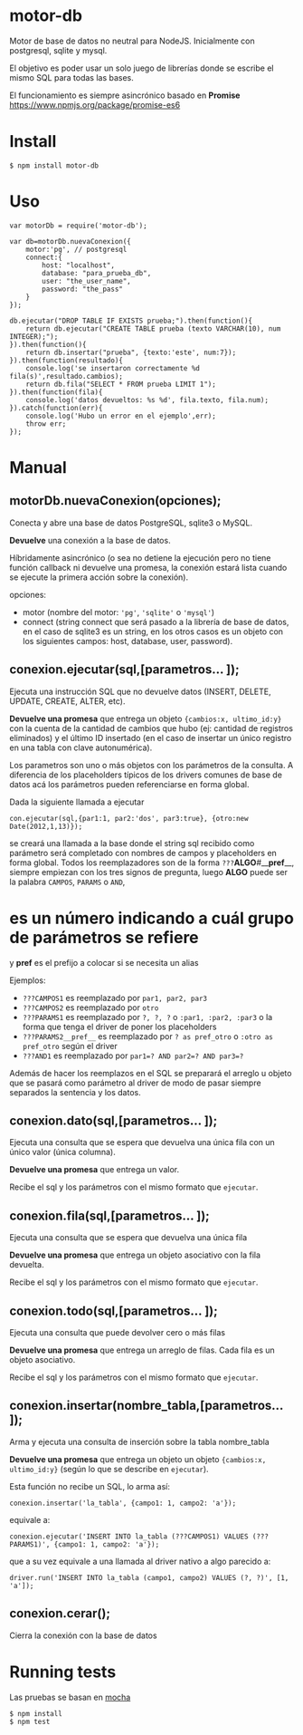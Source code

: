 ﻿motor-db
========

Motor de base de datos no neutral para NodeJS. Inicialmente con postgresql, sqlite y mysql. 

El objetivo es poder usar un solo juego de librerías donde se escribe el mismo SQL para todas las bases. 

El funcionamiento es siempre asincrónico basado en **Promise** <https://www.npmjs.org/package/promise-es6>

Install
=======

    $ npm install motor-db
    
Uso
===

    var motorDb = require('motor-db');
    
    var db=motorDb.nuevaConexion({
        motor:'pg', // postgresql
        connect:{
            host: "localhost",
            database: "para_prueba_db",
            user: "the_user_name",
            password: "the_pass"
        }
    });

    db.ejecutar("DROP TABLE IF EXISTS prueba;").then(function(){
        return db.ejecutar("CREATE TABLE prueba (texto VARCHAR(10), num INTEGER);");
    }).then(function(){
        return db.insertar("prueba", {texto:'este', num:7});
    }).then(function(resultado){
        console.log('se insertaron correctamente %d fila(s)',resultado.cambios);
        return db.fila("SELECT * FROM prueba LIMIT 1");
    }).then(function(fila){
        console.log('datos devueltos: %s %d', fila.texto, fila.num);
    }).catch(function(err){
        console.log('Hubo un error en el ejemplo',err);
        throw err;
    });

Manual
======

motorDb.nuevaConexion(opciones);
--------------------------------

Conecta y abre una base de datos PostgreSQL, sqlite3 o MySQL. 

**Devuelve** una conexión a la base de datos. 

Híbridamente asincrónico (o sea no detiene la ejecución pero no tiene función callback ni devuelve una promesa,
la conexión estará lista cuando se ejecute la primera acción sobre la conexión). 

opciones:
* motor (nombre del motor: `'pg'`, `'sqlite'` o `'mysql'`)
* connect (string connect que será pasado a la librería de base de datos, en el caso de sqlite3 es un string, 
en los otros casos es un objeto con los siguientes campos: host, database, user, password).

conexion.ejecutar(sql,\[parametros... \]);
--------------------------------

Ejecuta una instrucción SQL que no devuelve datos (INSERT, DELETE, UPDATE, CREATE, ALTER, etc). 

**Devuelve una promesa** que entrega un objeto `{cambios:x, ultimo_id:y}` 
con la cuenta de la cantidad de cambios que hubo (ej: cantidad de registros eliminados)
y el último ID insertado (en el caso de insertar un único registro en una tabla con clave autonumérica). 

Los parametros son uno o más objetos con los parámetros de la consulta. 
A diferencia de los placeholders típicos de los drivers comunes de base de datos acá los parámetros pueden 
referenciarse en forma global. 

Dada la siguiente llamada a ejecutar

    con.ejecutar(sql,{par1:1, par2:'dos', par3:true}, {otro:new Date(2012,1,13)});
    
se creará una llamada a la base donde el string sql recibido como parámetro será completado con nombres de
campos y placeholders en forma global. Todos los reemplazadores son de la forma `???`**ALGO**#\_\_**pref**\_\_, 
siempre empiezan con los tres signos de pregunta, luego **ALGO** puede ser la palabra `CAMPOS`, `PARAMS` o `AND`,
# es un número indicando a cuál grupo de parámetros se refiere 
y **pref** es el prefijo a colocar si se necesita un alias

Ejemplos:
* `???CAMPOS1` es reemplazado por `par1, par2, par3`
* `???CAMPOS2` es reemplazado por `otro`
* `???PARAMS1` es reemplazado por `?, ?, ?` o `:par1, :par2, :par3` o la forma que tenga el driver de poner los placeholders
* `???PARAMS2__pref__` es reemplazado por `? as pref_otro` o `:otro as pref_otro` según el driver
* `???AND1` es reemplazado por `par1=? AND par2=? AND par3=?`

Además de hacer los reemplazos en el SQL se preparará el arreglo u objeto que se pasará como parámetro al driver 
de modo de pasar siempre separados la sentencia y los datos. 

conexion.dato(sql,\[parametros... \]);
--------------------------------

Ejecuta una consulta que se espera que devuelva una única fila con un único valor (única columna). 

**Devuelve una promesa** que entrega un valor. 

Recibe el sql y los parámetros con el mismo formato que `ejecutar`.

conexion.fila(sql,\[parametros... \]);
--------------------------------

Ejecuta una consulta que se espera que devuelva una única fila

**Devuelve una promesa** que entrega un objeto asociativo con la fila devuelta. 

Recibe el sql y los parámetros con el mismo formato que `ejecutar`.

conexion.todo(sql,\[parametros... \]);
--------------------------------

Ejecuta una consulta que puede devolver cero o más filas

**Devuelve una promesa** que entrega un arreglo de filas. Cada fila es un objeto asociativo. 

Recibe el sql y los parámetros con el mismo formato que `ejecutar`.

conexion.insertar(nombre_tabla,\[parametros... \]);
--------------------------------

Arma y ejecuta una consulta de inserción sobre la tabla nombre_tabla

**Devuelve una promesa** que entrega un objeto un objeto `{cambios:x, ultimo_id:y}` (según lo que se describe en `ejecutar`). 

Esta función no recibe un SQL, lo arma así:

    conexion.insertar('la_tabla', {campo1: 1, campo2: 'a'});
    
equivale a:

    conexion.ejecutar('INSERT INTO la_tabla (???CAMPOS1) VALUES (???PARAMS1)', {campo1: 1, campo2: 'a'});
    
que a su vez equivale a una llamada al driver nativo a algo parecido a:

    driver.run('INSERT INTO la_tabla (campo1, campo2) VALUES (?, ?)', [1, 'a']);

conexion.cerar();
--------------------------------

Cierra la conexión con la base de datos

    
Running tests
=============

Las pruebas se basan en [mocha](http://visionmedia.github.io/mocha/)

    $ npm install
    $ npm test
